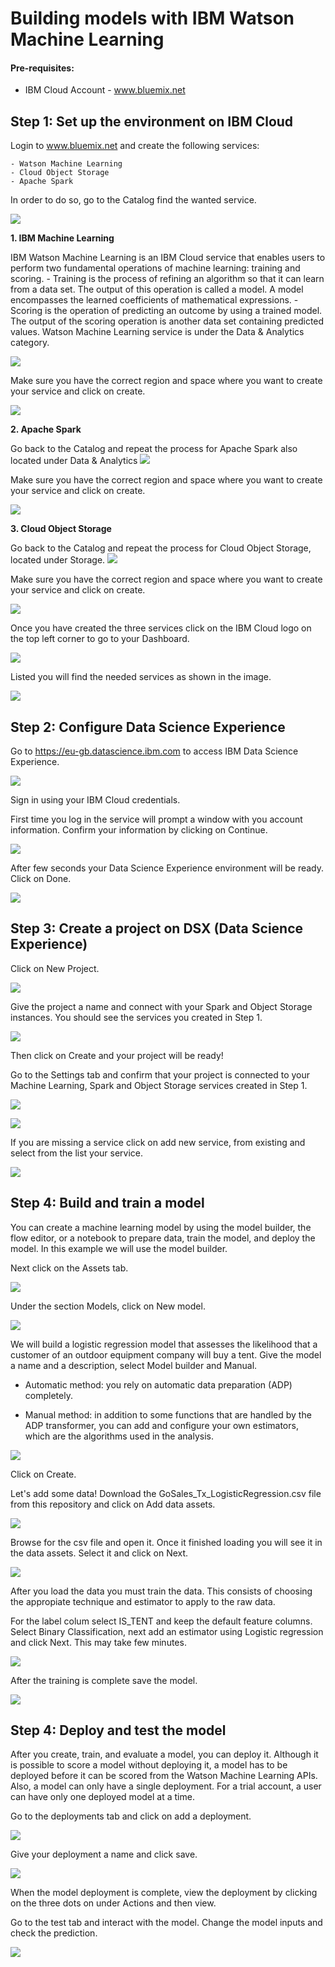 # Building models with IBM Watson Machine Learning


#### Pre-requisites:
  - IBM Cloud Account -  www.bluemix.net

  
## Step 1: Set up the environment on IBM Cloud

Login to www.bluemix.net and create the following services:

    - Watson Machine Learning
    - Cloud Object Storage
    - Apache Spark

In order to do so, go to the Catalog find the wanted service. 

![](/screenshots/Picture3.png?raw=true)

**1. IBM Machine Learning** 

IBM Watson Machine Learning is an IBM Cloud service that enables users to perform two fundamental operations of machine learning: training and scoring.
    - Training is the process of refining an algorithm so that it can learn from a data set. The output of this operation is called a model. A model encompasses the learned coefficients of mathematical expressions.
    - Scoring is the operation of predicting an outcome by using a trained model. The output of the scoring operation is another data set containing predicted values.
Watson Machine Learning service is under the Data & Analytics category.

![](/screenshots/Picture4.png?raw=true)

 Make sure you have the correct region and space where you want to create your service and click on create.

![](/screenshots/Picture7.png?raw=true)

**2. Apache Spark** 

Go back to the Catalog and repeat the process for Apache Spark also located under Data & Analytics
![](/screenshots/Picture5.png?raw=true)

Make sure you have the correct region and space where you want to create your service and click on create.
 
![](/screenshots/Picture8.png?raw=true)

**3. Cloud Object Storage** 

Go back to the Catalog and repeat the process for Cloud Object Storage, located under Storage.
![](/screenshots/Picture6.png?raw=true)

 Make sure you have the correct region and space where you want to create your service and click on create.
 
![](/screenshots/Picture9.png?raw=true)

Once you have created the three services click on the IBM Cloud logo on the top left corner to go to your Dashboard. 

![](/screenshots/Picture10.png?raw=true)

Listed you will find the needed services as shown in the image.

![](/screenshots/Picture11.png?raw=true)

## Step 2: Configure Data Science Experience 

Go to https://eu-gb.datascience.ibm.com to access IBM Data Science Experience. 

![](/screenshots/Picture1.png?raw=true)

Sign in using your IBM Cloud credentials. 

First time you log in the service will prompt a window with you account information. Confirm your information by clicking on Continue.

![](/screenshots/Picture12.png?raw=true)

After few seconds your Data Science Experience environment will be ready. Click on Done. 

![](/screenshots/Picture13.png?raw=true)

## Step 3: Create a project on DSX (Data Science Experience)

Click on New Project.

![](/screenshots/Picture14.png?raw=true)

Give the project a name and connect with your Spark and Object Storage instances. You should see the services you created in Step 1. 

![](/screenshots/Picture15.png?raw=true)

Then click on Create and your project will be ready! 

Go to the Settings tab and confirm that your project is connected to your Machine Learning, Spark and Object Storage services created in Step 1.

![](/screenshots/Picture15b.png?raw=true)

![](/screenshots/Picture15c.png?raw=true)

If you are missing a service click on add new service, from existing and select from the list your service.

![](/screenshots/Picture15d.png?raw=true)


## Step 4: Build and train a model

You can create a machine learning model by using the model builder, the flow editor, or a notebook to prepare data, train the model, and deploy the model. In this example we will use the model builder. 

Next click on the Assets tab. 

![](/screenshots/Picture16.png?raw=true)

Under the section Models, click on New model. 

![](/screenshots/Picture17.png?raw=true)

We will build a logistic regression model that assesses the likelihood that a customer of an outdoor equipment company will buy a tent. 
Give the model a name and a description, select Model builder and Manual.

- Automatic method: you rely on automatic data preparation (ADP) completely.

- Manual method: in addition to some functions that are handled by the ADP transformer, you can add and configure your own estimators, which are the algorithms used in the analysis. 

![](/screenshots/Picture18.png?raw=true)

Click on Create.

Let's add some data! Download the GoSales_Tx_LogisticRegression.csv file from this repository and click on Add data assets. 

![](/screenshots/Picture19.png?raw=true)

Browse for the csv file and open it. Once it finished loading you will see it in the data assets.
Select it and click on Next. 

![](/screenshots/Picture20.png?raw=true)

After you load the data you must train the data. 
This consists of choosing the appropiate technique and estimator to apply to the raw data. 

For the label colum select IS_TENT and keep the default feature columns. 
Select Binary Classification, next add an estimator using Logistic regression and click Next. This may take few minutes. 

![](/screenshots/Picture21.png?raw=true)

After the training is complete save the model. 

![](/screenshots/Picture22.png?raw=true)


## Step 4: Deploy and test the model

After you create, train, and evaluate a model, you can deploy it. Although it is possible to score a model without deploying it, a model has to be deployed before it can be scored from the Watson Machine Learning APIs. Also, a model can only have a single deployment. For a trial account, a user can have only one deployed model at a time.

Go to the deployments tab and click on add a deployment. 

![](/screenshots/Picture23.png?raw=true)

Give your deployment a name and click save. 

![](/screenshots/Picture24.png?raw=true)

When the model deployment is complete, view the deployment by clicking on the three dots on under Actions and then view.

Go to the test tab and interact with the model. Change the model inputs and check the prediction. 

![](/screenshots/Picture25.png?raw=true)
